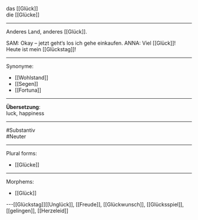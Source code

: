 das [[Glück]]  
die [[Glücke]]

---
Anderes Land, anderes [[Glück]].

SAM: Okay – jetzt geht‘s los ich gehe einkaufen.
ANNA: Viel [[Glück]]!
Heute ist mein [[Glückstag]]!  

---

Synonyme:
- [[Wohlstand]]
- [[Segen]]
- [[Fortuna]]

---
**Übersetzung**:  
luck, happiness

---

#Substantiv  
#Neuter  

---
Plural forms:
- [[Glücke]]

---

Morphems:
- [[Glück]]

---[[Glückstag]][[Unglück]], [[Freude]], [[Glückwunsch]], [[Glücksspiel]], [[gelingen]], [[Herzeleid]]